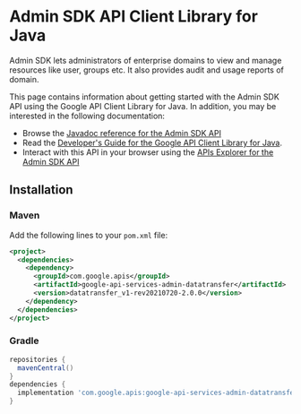 # Admin SDK API Client Library for Java

Admin SDK lets administrators of enterprise domains to view and manage resources like user, groups etc. It also provides audit and usage reports of domain.

This page contains information about getting started with the Admin SDK API
using the Google API Client Library for Java. In addition, you may be interested
in the following documentation:

* Browse the [Javadoc reference for the Admin SDK API][javadoc]
* Read the [Developer's Guide for the Google API Client Library for Java][google-api-client].
* Interact with this API in your browser using the [APIs Explorer for the Admin SDK API][api-explorer]

## Installation

### Maven

Add the following lines to your `pom.xml` file:

```xml
<project>
  <dependencies>
    <dependency>
      <groupId>com.google.apis</groupId>
      <artifactId>google-api-services-admin-datatransfer</artifactId>
      <version>datatransfer_v1-rev20210720-2.0.0</version>
    </dependency>
  </dependencies>
</project>
```

### Gradle

```gradle
repositories {
  mavenCentral()
}
dependencies {
  implementation 'com.google.apis:google-api-services-admin-datatransfer:datatransfer_v1-rev20210720-2.0.0'
}
```

[javadoc]: https://googleapis.dev/java/google-api-services-admin-datatransfer/latest/index.html
[google-api-client]: https://github.com/googleapis/google-api-java-client/
[api-explorer]: https://developers.google.com/apis-explorer/#p/admin/v1/
